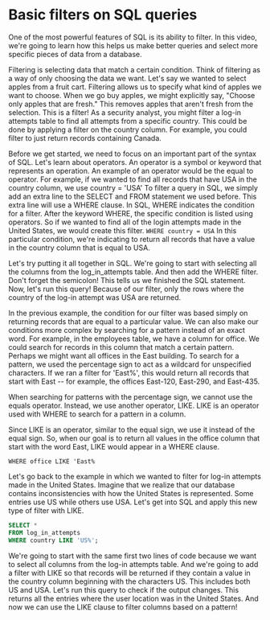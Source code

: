 
# Basic filters on SQL queries

One of the most powerful features of SQL is its ability to filter. In this video, we're going to learn how this helps us make better queries and select more specific pieces of data from a database.

Filtering is selecting data that match a certain condition. Think of filtering as a way of only choosing the data we want. Let's say we wanted to select apples from a fruit cart. Filtering allows us to specify what kind of apples we want to choose. When we go buy apples, we might explicitly say, "Choose only apples that are fresh." This removes apples that aren't fresh from the selection. This is a filter! As a security analyst, you might filter a log-in attempts table to find all attempts from a specific country. This could be done by applying a filter on the country column. For example, you could filter to just return records containing Canada. 

Before we get started, we need to focus on an important part of the syntax of SQL. Let's learn about operators. An operator is a symbol or keyword that represents an operation. An example of an operator would be the equal to operator. For example, if we wanted to find all records that have USA in the country column, we use country = 'USA' To filter a query in SQL, we simply add an extra line to the SELECT and FROM statement we used before. This extra line will use a WHERE clause. In SQL, WHERE indicates the condition for a filter. After the keyword WHERE, the specific condition is listed using operators. So if we wanted to find all of the login attempts made in the United States, we would create this filter. `WHERE country = USA` In this particular condition, we're indicating to return all records that have a value in the country column that is equal to USA. 

Let's try putting it all together in SQL. We're going to start with selecting all the columns from the log_in_attempts table. And then add the WHERE filter. Don't forget the semicolon! This tells us we finished the SQL statement. Now, let's run this query! Because of our filter, only the rows where the country of the log-in attempt was USA are returned. 

In the previous example, the condition for our filter was based simply on returning records that are equal to a particular value. We can also make our conditions more complex by searching for a pattern instead of an exact word. For example, in the employees table, we have a column for office. We could search for records in this column that match a certain pattern. Perhaps we might want all offices in the East building. To search for a pattern, we used the percentage sign to act as a wildcard for unspecified characters. If we ran a filter for 'East%', this would return all records that start with East -- for example, the offices East-120, East-290, and East-435. 

When searching for patterns with the percentage sign, we cannot use the equals operator. Instead, we use another operator, LIKE. LIKE is an operator used with WHERE to search for a pattern in a column. 

Since LIKE is an operator, similar to the equal sign, we use it instead of the equal sign. So, when our goal is to return all values in the office column that start with the word East, LIKE would appear in a WHERE clause. 

`WHERE office LIKE 'East%`

Let's go back to the example in which we wanted to filter for log-in attempts made in the United States. Imagine that we realize that our database contains inconsistencies with how the United States is represented. Some entries use US while others use USA. Let's get into SQL and apply this new type of filter with LIKE. 

```sql
SELECT *
FROM log_in_attempts
WHERE country LIKE 'US%';
```

We're going to start with the same first two lines of code because we want to select all columns from the log-in attempts table. And we're going to add a filter with LIKE so that records will be returned if they contain a value in the country column beginning with the characters US. This includes both US and USA. Let's run this query to check if the output changes. This returns all the entries where the user location was in the United States. And now we can use the LIKE clause to filter columns based on a pattern! 